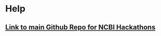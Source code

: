 # Help

## <a href="https://github.com/NCBI-Hackathons">Link to main Github Repo for NCBI Hackathons</a>
